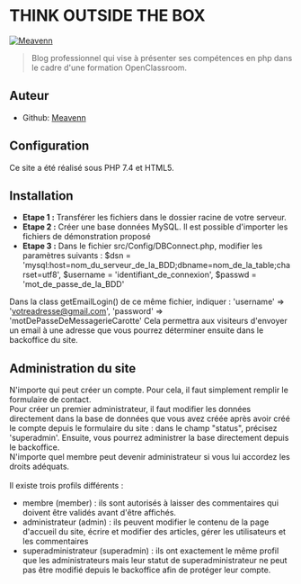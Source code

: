 <h1>THINK OUTSIDE THE BOX</h1>

[![Meavenn](http://www.meavenn.com/public/img/imgHome.jpeg)](www.meavenn.com)
> Blog professionnel qui vise à présenter ses compétences en php dans le cadre d'une formation OpenClassroom.

## Auteur
* Github: [Meavenn](https://github.com/Meavenn)

## Configuration
Ce site a été réalisé sous PHP 7.4 et HTML5.

## Installation
* **Etape 1 :** Transférer les fichiers dans le dossier racine de votre serveur.
* **Etape 2 :** Créer une base données MySQL. Il est possible d'importer les fichiers de démonstration proposé
* **Etape 3 :** Dans le fichier src/Config/DBConnect.php, modifier les paramètres suivants :
        $dsn = 'mysql:host=nom_du_serveur_de_la_BDD;dbname=nom_de_la_table;charset=utf8',
        $username = 'identifiant_de_connexion',
        $passwd = 'mot_de_passe_de_la_BDD'
        
Dans la class getEmailLogin() de ce même fichier, indiquer :
      'username' => 'votreadresse@gmail.com',
      'password' => 'motDePasseDeMessagerieCarotte'
Cela permettra aux visiteurs d'envoyer un email à une adresse que vous pourrez déterminer ensuite dans le backoffice du site.

## Administration du site
N'importe qui peut créer un compte. Pour cela, il faut simplement remplir le formulaire de contact.
<br>
Pour créer un premier administrateur, il faut modifier les données directement dans la base de données que vous avez créée après avoir créé le compte depuis le formulaire du site : dans le champ "status", précisez 'superadmin'.
Ensuite, vous pourrez administrer la base directement depuis le backoffice. 
<br>N'importe quel membre peut devenir administrateur si vous lui accordez les droits adéquats.
<br><br>
Il existe trois profils différents :
* membre (member) : ils sont autorisés à laisser des commentaires qui doivent être validés avant d'être affichés.
* administrateur (admin) : ils peuvent modifier le contenu de la page d'accueil du site, écrire et modifier des articles, gérer les utilisateurs et les commentaires
* superadministrateur (superadmin) : ils ont exactement le même profil que les administrateurs mais leur statut de superadministrateur ne peut pas être modifié depuis le backoffice afin de protéger leur compte.





